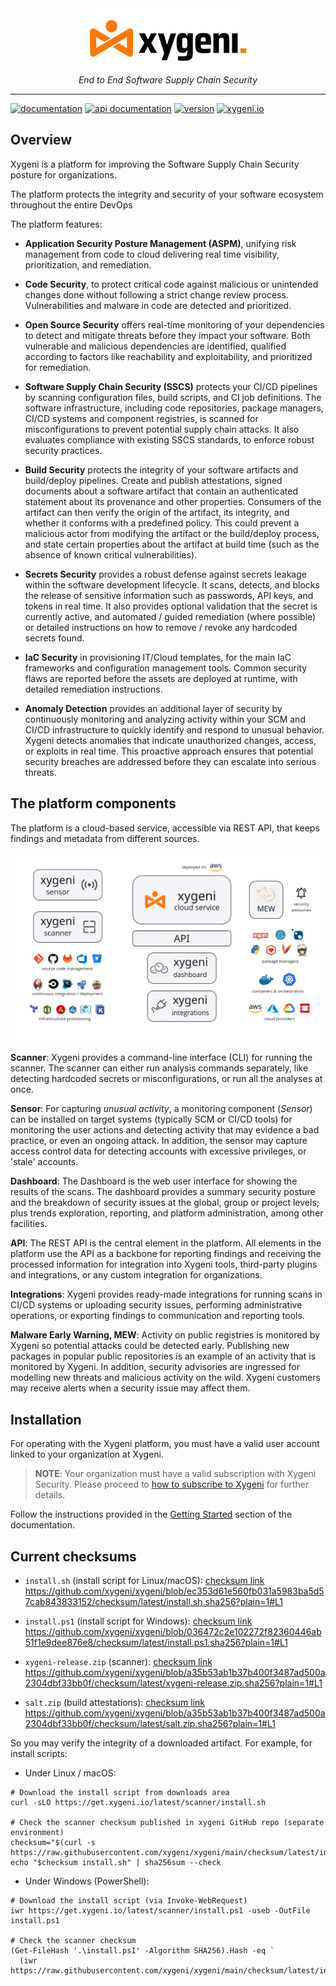 
<div align="center">
  <img src="img/xygeni.logo.png" alt="xygeni logo" width="250"></img><br/>
  <i>End to End Software Supply Chain Security</i>
</div>

---

[![documentation](https://img.shields.io/badge/documentation-blue.svg)](https://docs.xygeni.io/) 
[![api documentation](https://img.shields.io/badge/api-reference-blue.svg)](https://api.xygeni.io/swagger-ui.html) 
[![version](https://img.shields.io/badge/version-4.33-blue.svg)]() 
[![xygeni.io](https://img.shields.io/badge/website-blue.svg)](https://xygeni.io/)

## Overview

Xygeni is a platform for improving the Software Supply Chain Security posture for organizations.

The platform protects the integrity and security of your software ecosystem throughout the entire DevOps

The platform features:

- **Application Security Posture Management (ASPM)**, unifying risk management from code to cloud delivering real time visibility, prioritization, and remediation. 

- **Code Security**, to protect critical code against malicious or unintended changes done without following a strict change review process. Vulnerabilities and malware in code are detected and prioritized. 

- **Open Source Security** offers real-time monitoring of your dependencies to detect and mitigate threats before they impact your software. Both vulnerable and malicious dependencies are identified, qualified according to factors like reachability and exploitability, and prioritized for remediation.

- **Software Supply Chain Security (SSCS)** protects your CI/CD pipelines by scanning configuration files, build scripts, and CI job definitions. The software infrastructure, including code repositories, package managers, CI/CD systems and component registries, is scanned for misconfigurations to prevent potential supply chain attacks. It also evaluates compliance with existing SSCS standards, to enforce robust security practices.

- **Build Security** protects the integrity of your software artifacts and build/deploy pipelines. Create and publish attestations, signed documents about a software artifact that contain an authenticated statement about its provenance and other properties. Consumers of the artifact can then verify the origin of the artifact, its integrity, and whether it conforms with a predefined policy. This could prevent a malicious actor from modifying the artifact or the build/deploy process, and state certain properties about the artifact at build time (such as the absence of known critical vulnerabilities).

- **Secrets Security** provides a robust defense against secrets leakage within the software development lifecycle. It scans, detects, and blocks the release of sensitive information such as passwords, API keys, and tokens in real time. It also provides optional validation that the secret is currently active, and automated / guided remediation (where possible) or detailed instructions on how to remove / revoke any hardcoded secrets found.

- **IaC Security** in provisioning IT/Cloud templates, for the main IaC frameworks and configuration management tools. Common security flaws are reported before the assets are deployed at runtime, with detailed remediation instructions.

- **Anomaly Detection** provides an additional layer of security by continuously monitoring and analyzing activity within your SCM and CI/CD infrastructure to quickly identify and respond to unusual behavior. Xygeni detects anomalies that indicate unauthorized changes, access, or exploits in real time. This proactive approach ensures that potential security breaches are addressed before they can escalate into serious threats.

## The platform components

The platform is a cloud-based service, accessible via REST API, that keeps findings and metadata from different sources.

![Platform components](img/platform.png)

**Scanner**: Xygeni provides a command-line interface (CLI) for running the scanner. The scanner can either run analysis commands separately, like detecting hardcoded secrets or misconfigurations, or run all the analyses at once.

**Sensor**: For capturing _unusual activity_, a monitoring component (_Sensor_) can be installed on target systems (typically SCM or CI/CD tools) for monitoring the user actions and detecting activity that may evidence a bad practice, or even an ongoing attack. In addition, the sensor may capture access control data for detecting accounts with excessive privileges, or 'stale' accounts.

**Dashboard**: The Dashboard is the web user interface for showing the results of the scans. The dashboard provides a summary security posture and the breakdown of security issues at the global, group or project levels; plus trends exploration, reporting, and platform administration, among other facilities.

**API**: The REST API is the central element in the platform. All elements in the platform use the API as a backbone for reporting findings and receiving the processed information for integration into Xygeni tools, third-party plugins and integrations, or any custom integration for organizations.

**Integrations**: Xygeni provides ready-made integrations for running scans in CI/CD systems or uploading security issues, performing administrative operations, or exporting findings to communication and reporting tools.

**Malware Early Warning, MEW**: Activity on public registries is monitored by Xygeni so potential attacks could be detected early. Publishing new packages in popular public repositories is an example of an activity that is monitored by Xygeni. In addition, security advisories are ingressed for modelling new threats and malicious activity on the wild. Xygeni customers may receive alerts when a security issue may affect them.

## Installation

For operating with the Xygeni platform, you must have a valid user account linked to your organization at Xygeni.

> **NOTE**: Your organization must have a valid subscription with Xygeni Security. Please proceed to [how to subscribe to Xygeni](https://xygeni.io/book-a-demo) for further details.

Follow the instructions provided in the [Getting Started](https://docs.xygeni.io/getting-started) section of the documentation.

## Current checksums

* `install.sh` (install script for Linux/macOS): [checksum link](https://raw.githubusercontent.com/xygeni/xygeni/main/checksum/latest/install.sh.sha256)
https://github.com/xygeni/xygeni/blob/ec353d61e560fb031a5983ba5d57cab843833152/checksum/latest/install.sh.sha256?plain=1#L1

* `install.ps1` (install script for Windows): [checksum link](https://raw.githubusercontent.com/xygeni/xygeni/main/checksum/latest/install.ps1.sha256)
https://github.com/xygeni/xygeni/blob/036472c2e102272f82360446ab51f1e9dee876e8/checksum/latest/install.ps1.sha256?plain=1#L1

* `xygeni-release.zip` (scanner): [checksum link](https://raw.githubusercontent.com/xygeni/xygeni/main/checksum/latest/xygeni-release.zip.sha256)
https://github.com/xygeni/xygeni/blob/a35b53ab1b37b400f3487ad500a2304dbf33bb0f/checksum/latest/xygeni-release.zip.sha256?plain=1#L1

* `salt.zip` (build attestations): [checksum link](https://raw.githubusercontent.com/xygeni/xygeni/main/checksum/latest/salt.zip.sha256)
https://github.com/xygeni/xygeni/blob/a35b53ab1b37b400f3487ad500a2304dbf33bb0f/checksum/latest/salt.zip.sha256?plain=1#L1

So you may verify the integrity of a downloaded artifact. For example, for install scripts:

* Under Linux / macOS:
```
# Download the install script from downloads area
curl -sLO https://get.xygeni.io/latest/scanner/install.sh

# Check the scanner checksum published in xygeni GitHub repo (separate environment)
checksum="$(curl -s https://raw.githubusercontent.com/xygeni/xygeni/main/checksum/latest/install.sh.sha256)"
echo "$checksum install.sh" | sha256sum --check
```

* Under Windows (PowerShell):
```
# Download the install script (via Invoke-WebRequest)
iwr https://get.xygeni.io/latest/scanner/install.ps1 -useb -OutFile install.ps1

# Check the scanner checksum
(Get-FileHash '.\install.ps1' -Algorithm SHA256).Hash -eq `
  (iwr https://raw.githubusercontent.com/xygeni/xygeni/main/checksum/latest/install.ps1.sha256)
```

